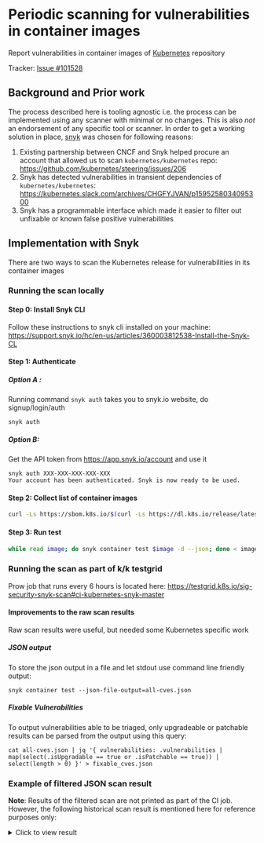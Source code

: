 # Periodic scanning for vulnerabilities in container images

Report vulnerabilities in container images
of [Kubernetes](https://github.com/kubernetes/kubernetes) repository

Tracker: [Issue #101528](https://github.com/kubernetes/kubernetes/issues/101528)

## Background and Prior work

The process described here is tooling agnostic i.e. the process can be
implemented using any scanner with minimal or no changes. This is also _not_ an
endorsement of any specific tool or scanner. In order to get a working solution
in place, [snyk](https://snyk.io/) was chosen for following reasons:

1. Existing partnership between CNCF and Snyk helped procure an account that
   allowed us to scan `kubernetes/kubernetes`
   repo: https://github.com/kubernetes/steering/issues/206
2. Snyk has detected vulnerabilities in transient dependencies of
   `kubernetes/kubernetes`: https://kubernetes.slack.com/archives/CHGFYJVAN/p1595258034095300
3. Snyk has a programmable interface which made it easier to filter out
   unfixable or known false positive vulnerabilities

## Implementation with Snyk

There are two ways to scan the Kubernetes release for vulnerabilities in its
container images

### Running the scan locally

#### Step 0: Install Snyk CLI

Follow these instructions to snyk cli installed on your
machine: https://support.snyk.io/hc/en-us/articles/360003812538-Install-the-Snyk-CL

#### Step 1: Authenticate

##### Option A :

Running command `snyk auth` takes you to snyk.io website, do signup/login/auth

```
snyk auth
```

##### Option B:

Get the API token from https://app.snyk.io/account and use it

```
snyk auth XXX-XXX-XXX-XXX-XXX
Your account has been authenticated. Snyk is now ready to be used.
```

#### Step 2: Collect list of container images

```sh
curl -Ls https://sbom.k8s.io/$(curl -Ls https://dl.k8s.io/release/latest.txt)/release | grep 'PackageName: k8s.gcr.io/' | awk '{print $2}' > images.txt
```

#### Step 3: Run test

```sh
while read image; do snyk container test $image -d --json; done < images.txt
```

### Running the scan as part of k/k testgrid

Prow job that runs every 6 hours is located
here: https://testgrid.k8s.io/sig-security-snyk-scan#ci-kubernetes-snyk-master

#### Improvements to the raw scan results

Raw scan results were useful, but needed some Kubernetes specific work

##### JSON output

To store the json output in a file and let stdout use command line friendly
output:

```
snyk container test --json-file-output=all-cves.json
```

#####  Fixable Vulnerabilities

To output vulnerabilities able to be triaged, only upgradeable
or patchable results can be parsed from the output using this query:

```
cat all-cves.json | jq '{ vulnerabilities: .vulnerabilities | map(select(.isUpgradable == true or .isPatchable == true)) | select(length > 0) }' > fixable_cves.json
```

### Example of filtered JSON scan result

__Note__: Results of the filtered scan are not printed as part of the CI job.
However, the following historical scan result is mentioned here for
reference purposes only:

<!-- markdownlint-disable MD033 -->
<details><summary>Click to view result</summary>
<!-- markdownlint-enable MD033 -->

```
{
  "title": "Use After Free",
  "credit": [
    ""
  ],
  "packageName": "glibc",
  "language": "linux",
  "packageManager": "debian:11",
  "description": "## NVD Description\n<i> **Note:** </i>\n<i> Versions mentioned in the description apply to the upstream `glibc` package. </i>\n\nThe mq_notify function in the GNU C Library (aka glibc) versions 2.32 and 2.33 has a use-after-free. It may use the notification thread attributes object (passed through its struct sigevent parameter) after it has been freed by the caller, leading to a denial of service (application crash) or possibly unspecified other impact.\n## Remediation\nThere is no fixed version for `Debian:11` `glibc`.\n## References\n- [ADVISORY](https://security-tracker.debian.org/tracker/CVE-2021-33574)\n- [CONFIRM](https://security.netapp.com/advisory/ntap-20210629-0005/)\n- [FEDORA](https://lists.fedoraproject.org/archives/list/package-announce@lists.fedoraproject.org/message/RBUUWUGXVILQXVWEOU7N42ICHPJNAEUP/)\n- [GENTOO](https://security.gentoo.org/glsa/202107-07)\n- [MISC](https://sourceware.org/bugzilla/show_bug.cgi?id=27896)\n- [MISC](https://sourceware.org/bugzilla/show_bug.cgi?id=27896#c1)\n",
  "identifiers": {
    "ALTERNATIVE": [],
    "CVE": [
      "CVE-2021-33574"
    ],
    "CWE": [
      "CWE-416"
    ]
  },
  "severity": "critical",
  "severityWithCritical": "critical",
  "socialTrendAlert": false,
  "cvssScore": 9.8,
  "CVSSv3": "CVSS:3.1/AV:N/AC:L/PR:N/UI:N/S:U/C:H/I:H/A:H",
  "patches": [],
  "references": [
    {
      "title": "ADVISORY",
      "url": "https://security-tracker.debian.org/tracker/CVE-2021-33574"
    },
    {
      "title": "CONFIRM",
      "url": "https://security.netapp.com/advisory/ntap-20210629-0005/"
    },
    {
      "title": "FEDORA",
      "url": "https://lists.fedoraproject.org/archives/list/package-announce@lists.fedoraproject.org/message/RBUUWUGXVILQXVWEOU7N42ICHPJNAEUP/"
    },
    {
      "title": "GENTOO",
      "url": "https://security.gentoo.org/glsa/202107-07"
    },
    {
      "title": "MISC",
      "url": "https://sourceware.org/bugzilla/show_bug.cgi?id=27896"
    },
    {
      "title": "MISC",
      "url": "https://sourceware.org/bugzilla/show_bug.cgi?id=27896%23c1"
    }
  ],
  "creationTime": "2021-05-26T15:11:38.773280Z",
  "modificationTime": "2021-12-04T14:20:17.969879Z",
  "publicationTime": "2021-05-26T15:11:38.561943Z",
  "disclosureTime": "2021-05-25T22:15:00Z",
  "id": "SNYK-DEBIAN11-GLIBC-1296898",
  "malicious": false,
  "nvdSeverity": "critical",
  "relativeImportance": "not yet assigned",
  "semver": {
    "vulnerable": [
      "*"
    ]
  },
  "exploit": "Not Defined",
  "from": [
    "docker-image|k8s.gcr.io/conformance-ppc64le@v1.24.0-alpha.1",
    "glibc/libc6@2.31-13+deb11u2"
  ],
  "upgradePath": [],
  "isUpgradable": false,
  "isPatchable": false,
  "name": "glibc/libc6",
  "version": "2.31-13+deb11u2"
}
```

</details>
